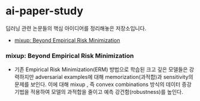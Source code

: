 # ai-paper-study

딥러닝 관련 논문들의 핵심 아이디어를 정리해놓은 저장소입니다.


- [mixup: Beyond Empirical Risk Minimization](#no1)


### mixup: Beyond Empirical Risk Minimization

* 기존 Empirical Risk Minimization(ERM) 방법으로 학습된 크고 깊은 모델들은 강력하지만 adversarial examples에 대해 memorization(과적합)과 sensitivity의 문제를 보인다. 이에 대해 mixup , 즉 convex combinations 방식의 데이터 증강 기법을 적용하여 모델의 과적합을 줄이고 예측 강건함(robustness)를 높인다.
